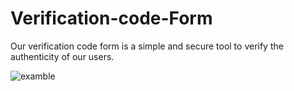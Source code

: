 # Verification-code-Form
Our verification code form is a simple and secure tool to verify the authenticity of our users.

![examble](https://github.com/TCER-Family/Verification-code-Form/assets/75174446/410e5313-9465-46d6-9f96-d463477763e6)

